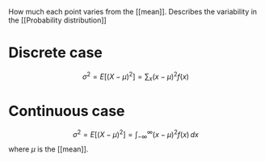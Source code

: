 
How much each point varies from the [[mean]]. Describes the variability in the [[Probability distribution]]
# Discrete case
$$
\sigma^{2} = E[(X-\mu)^{2}]=\sum_{x}(x-\mu)^{2}f(x)
$$
# Continuous case
$$
\sigma^{2} = E[(X-\mu)^{2}]=\int_{-\infty}^{\infty} (x-\mu)^{2}f(x) \, dx 
$$
where $\mu$ is the [[mean]]. 